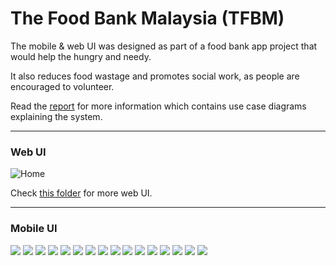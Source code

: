 # The Food Bank Malaysia (TFBM)

The mobile & web UI was designed as part of a food bank app project that would help the hungry and needy.

It also reduces food wastage and promotes social work, as people are encouraged to volunteer.

Read the [report](Food_Bank_Report.pdf) for more information which contains use case diagrams explaining the system.

-----------------------------------------------------------------------------------------------

### Web UI

![Home](web_ui/Home-Web.jpg)

Check [this folder](/web_ui) for more web UI.

-----------------------------------------------------------------------------------------------

### Mobile UI

![](mobile_ui/1.jpg)
![](mobile_ui/2.jpg)
![](mobile_ui/3.jpg)
![](mobile_ui/4.jpg)
![](mobile_ui/5.jpg)
![](mobile_ui/6.jpg)
![](mobile_ui/7.jpg)
![](mobile_ui/8.jpg)
![](mobile_ui/9.jpg)
![](mobile_ui/10.jpg)
![](mobile_ui/11.jpg)
![](mobile_ui/12.jpg)
![](mobile_ui/13.jpg)
![](mobile_ui/14.jpg)
![](mobile_ui/15.jpg)
![](mobile_ui/16.jpg)





